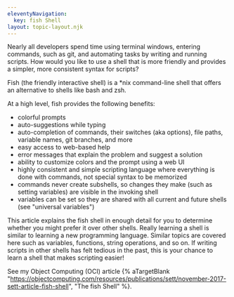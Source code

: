 ```yaml
---
eleventyNavigation:
  key: fish Shell
layout: topic-layout.njk
---
```


Nearly all developers spend time using terminal windows, entering commands,
such as git, and automating tasks by writing and running scripts.
How would you like to use a shell that is more friendly
and provides a simpler, more consistent syntax for scripts?

Fish (the friendly interactive shell) is a \*nix command-line shell
that offers an alternative to shells like bash and zsh.

At a high level, fish provides the following benefits:

- colorful prompts
- auto-suggestions while typing
- auto-completion of commands, their switches (aka options),
  file paths, variable names, git branches, and more
- easy access to web-based help
- error messages that explain the problem and suggest a solution
- ability to customize colors and the prompt using a web UI
- highly consistent and simple scripting language where
  everything is done with commands, not special syntax to be memorized
- commands never create subshells, so changes they make
  (such as setting variables) are visible in the invoking shell
- variables can be set so they are shared with
  all current and future shells (see "universal variables")

This article explains the fish shell in enough detail for you to
determine whether you might prefer it over other shells.
Really learning a shell is similar to learning a new programming language.
Similar topics are covered here such as variables, functions,
string operations, and so on.
If writing scripts in other shells has felt tedious in the past,
this is your chance to learn a shell that makes scripting easier!

See my Object Computing (OCI) article {% aTargetBlank
"https://objectcomputing.com/resources/publications/sett/november-2017-sett-article-fish-shell",
"The fish Shell" %}.
